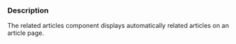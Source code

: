 ### Description
The related articles component displays automatically related articles on an article page.




